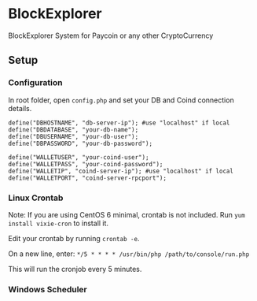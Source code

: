 # BlockExplorer
BlockExplorer System for Paycoin or any other CryptoCurrency

## Setup

### Configuration

In root folder, open `config.php` and set your DB and Coind connection details.


    define("DBHOSTNAME", "db-server-ip"); #use "localhost" if local
    define("DBDATABASE", "your-db-name");
    define("DBUSERNAME", "your-db-user");
    define("DBPASSWORD", "your-db-password");
    
    define("WALLETUSER", "your-coind-user");
    define("WALLETPASS", "your-coind-password");
    define("WALLETIP", "coind-server-ip"); #use "localhost" if local
    define("WALLETPORT", "coind-server-rpcport");


### Linux Crontab

Note: If you are using CentOS 6 minimal, crontab is not included. Run `yum install vixie-cron` to install it.

Edit your crontab by running `crontab -e`.

On a new line, enter:
`*/5 * * * * /usr/bin/php /path/to/console/run.php`

This will run the cronjob every 5 minutes.

### Windows Scheduler

